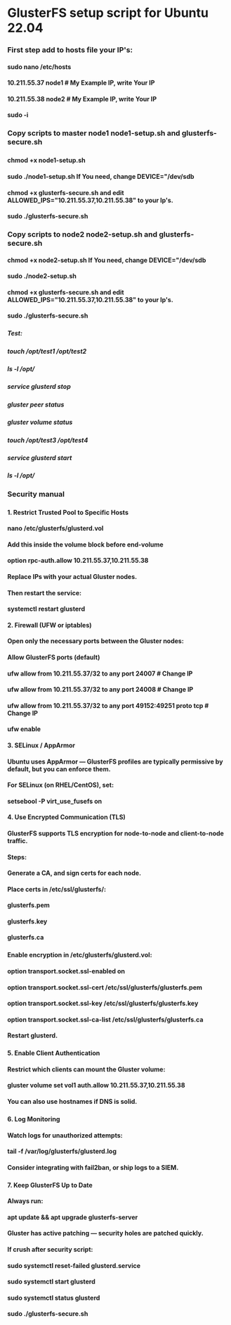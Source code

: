 # GlusterFS setup script for Ubuntu 22.04
###
### First step add to hosts file your IP's:
#### sudo nano /etc/hosts
#### 10.211.55.37 node1 # My Example IP, write Your IP
#### 10.211.55.38 node2 # My Example IP, write Your IP
#### sudo -i
###
### Copy scripts to master node1 node1-setup.sh and glusterfs-secure.sh
###
#### chmod +x node1-setup.sh
#### sudo ./node1-setup.sh If You need, change DEVICE="/dev/sdb
#### chmod +x glusterfs-secure.sh and edit ALLOWED_IPS="10.211.55.37,10.211.55.38" to your Ip's.
#### sudo ./glusterfs-secure.sh
###
### Copy scripts to node2 node2-setup.sh and glusterfs-secure.sh
#### chmod +x node2-setup.sh If You need, change DEVICE="/dev/sdb
#### sudo ./node2-setup.sh
#### chmod +x glusterfs-secure.sh and edit ALLOWED_IPS="10.211.55.37,10.211.55.38" to your Ip's.
#### sudo ./glusterfs-secure.sh
###
###
##### Test:
##### touch /opt/test1 /opt/test2
##### ls -l /opt/
##### service glusterd stop
##### gluster peer status
##### gluster volume status
##### touch /opt/test3 /opt/test4
##### service glusterd start
##### ls -l /opt/
###
### Security manual
###
#### 1. Restrict Trusted Pool to Specific Hosts
#### nano /etc/glusterfs/glusterd.vol
#### Add this inside the volume block before end-volume
#### option rpc-auth.allow 10.211.55.37,10.211.55.38
#### Replace IPs with your actual Gluster nodes.
#### Then restart the service:
#### systemctl restart glusterd

#### 2. Firewall (UFW or iptables)
#### Open only the necessary ports between the Gluster nodes:
#### Allow GlusterFS ports (default)
#### ufw allow from 10.211.55.37/32 to any port 24007 # Change IP
#### ufw allow from 10.211.55.37/32 to any port 24008 # Change IP
#### ufw allow from 10.211.55.37/32 to any port 49152:49251 proto tcp # Change IP
#### ufw enable

#### 3. SELinux / AppArmor
#### Ubuntu uses AppArmor — GlusterFS profiles are typically permissive by default, but you can enforce them.
#### For SELinux (on RHEL/CentOS), set:
#### setsebool -P virt_use_fusefs on

#### 4. Use Encrypted Communication (TLS)
#### GlusterFS supports TLS encryption for node-to-node and client-to-node traffic.
#### Steps:
#### Generate a CA, and sign certs for each node.
#### Place certs in /etc/ssl/glusterfs/:
#### glusterfs.pem
#### glusterfs.key
#### glusterfs.ca
###
#### Enable encryption in /etc/glusterfs/glusterd.vol:
#### option transport.socket.ssl-enabled on
#### option transport.socket.ssl-cert /etc/ssl/glusterfs/glusterfs.pem
#### option transport.socket.ssl-key /etc/ssl/glusterfs/glusterfs.key
#### option transport.socket.ssl-ca-list /etc/ssl/glusterfs/glusterfs.ca
#### Restart glusterd.
###
#### 5. Enable Client Authentication
#### Restrict which clients can mount the Gluster volume:
#### gluster volume set vol1 auth.allow 10.211.55.37,10.211.55.38
#### You can also use hostnames if DNS is solid.
###
#### 6. Log Monitoring
#### Watch logs for unauthorized attempts:
#### tail -f /var/log/glusterfs/glusterd.log
#### Consider integrating with fail2ban, or ship logs to a SIEM.
###
#### 7. Keep GlusterFS Up to Date
#### Always run:
#### apt update && apt upgrade glusterfs-server
#### Gluster has active patching — security holes are patched quickly.

#### If crush after security script:
#### sudo systemctl reset-failed glusterd.service
#### sudo systemctl start glusterd
#### sudo systemctl status glusterd
#### sudo ./glusterfs-secure.sh